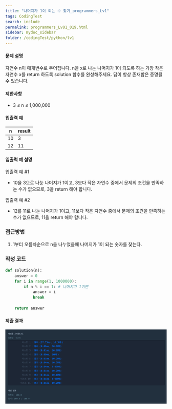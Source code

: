 ```yaml
---
title: "나머지가 1이 되는 수 찾기_programmers_Lv1"
tags: CodingTest
search: include
permalink: programmers_Lv01_019.html
sidebar: mydoc_sidebar
folder: /codingTest/python/lv1
---
```



#### 문제 설명 <br>

자연수 n이 매개변수로 주어집니다. n을 x로 나눈 나머지가 1이 되도록 하는 가장 작은 자연수 x를 return 하도록 solution 함수를 완성해주세요. 답이 항상 존재함은 증명될 수 있습니다.

#### 제한사항 <br>

- 3 ≤ n ≤ 1,000,000

#### 입출력 예 <br>
  
n|	result
---|---
10|	3
12|	11

#### 입출력 예 설명 <br>

입출력 예 #1
- 10을 3으로 나눈 나머지가 1이고, 3보다 작은 자연수 중에서 문제의 조건을 만족하는 수가 없으므로, 3을 return 해야 합니다.

입출력 예 #2
- 12를 11로 나눈 나머지가 1이고, 11보다 작은 자연수 중에서 문제의 조건을 만족하는 수가 없으므로, 11을 return 해야 합니다.

### 접근방법 <br>

1. 1부터 오름차순으로 n을 나누었을때 나머지가 1이 되는 숫자를 찾는다.

### 작성 코드 <br>

```python
def solution(n):
    answer = 0
    for i in range(1, 1000000):
        if n % i == 1: # 나머지가 1이면
            answer = i
            break
        
    return answer
```

#### 제출 결과

![제출 결과](\images\programmers_Lv01_019.png)





